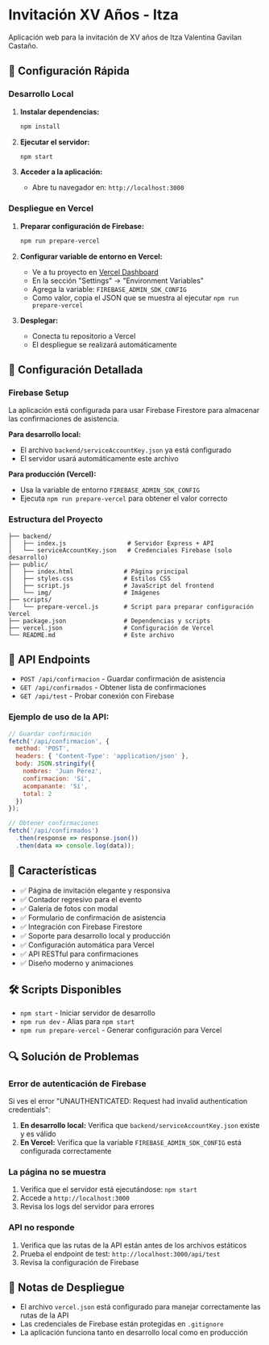 # Invitación XV Años - Itza

Aplicación web para la invitación de XV años de Itza Valentina Gavilan Castaño.

## 🚀 Configuración Rápida

### Desarrollo Local

1. **Instalar dependencias:**
   ```bash
   npm install
   ```

2. **Ejecutar el servidor:**
   ```bash
   npm start
   ```

3. **Acceder a la aplicación:**
   - Abre tu navegador en: `http://localhost:3000`

### Despliegue en Vercel

1. **Preparar configuración de Firebase:**
   ```bash
   npm run prepare-vercel
   ```

2. **Configurar variable de entorno en Vercel:**
   - Ve a tu proyecto en [Vercel Dashboard](https://vercel.com/dashboard)
   - En la sección "Settings" → "Environment Variables"
   - Agrega la variable: `FIREBASE_ADMIN_SDK_CONFIG`
   - Como valor, copia el JSON que se muestra al ejecutar `npm run prepare-vercel`

3. **Desplegar:**
   - Conecta tu repositorio a Vercel
   - El despliegue se realizará automáticamente

## 🔧 Configuración Detallada

### Firebase Setup

La aplicación está configurada para usar Firebase Firestore para almacenar las confirmaciones de asistencia.

**Para desarrollo local:**
- El archivo `backend/serviceAccountKey.json` ya está configurado
- El servidor usará automáticamente este archivo

**Para producción (Vercel):**
- Usa la variable de entorno `FIREBASE_ADMIN_SDK_CONFIG`
- Ejecuta `npm run prepare-vercel` para obtener el valor correcto

### Estructura del Proyecto

```
├── backend/
│   ├── index.js                 # Servidor Express + API
│   └── serviceAccountKey.json   # Credenciales Firebase (solo desarrollo)
├── public/
│   ├── index.html              # Página principal
│   ├── styles.css              # Estilos CSS
│   ├── script.js               # JavaScript del frontend
│   └── img/                    # Imágenes
├── scripts/
│   └── prepare-vercel.js       # Script para preparar configuración Vercel
├── package.json                # Dependencias y scripts
├── vercel.json                 # Configuración de Vercel
└── README.md                   # Este archivo
```

## 📡 API Endpoints

- `POST /api/confirmacion` - Guardar confirmación de asistencia
- `GET /api/confirmados` - Obtener lista de confirmaciones
- `GET /api/test` - Probar conexión con Firebase

### Ejemplo de uso de la API:

```javascript
// Guardar confirmación
fetch('/api/confirmacion', {
  method: 'POST',
  headers: { 'Content-Type': 'application/json' },
  body: JSON.stringify({
    nombres: 'Juan Pérez',
    confirmacion: 'Sí',
    acompanante: 'Sí',
    total: 2
  })
});

// Obtener confirmaciones
fetch('/api/confirmados')
  .then(response => response.json())
  .then(data => console.log(data));
```

## 🎨 Características

- ✅ Página de invitación elegante y responsiva
- ✅ Contador regresivo para el evento
- ✅ Galería de fotos con modal
- ✅ Formulario de confirmación de asistencia
- ✅ Integración con Firebase Firestore
- ✅ Soporte para desarrollo local y producción
- ✅ Configuración automática para Vercel
- ✅ API RESTful para confirmaciones
- ✅ Diseño moderno y animaciones

## 🛠️ Scripts Disponibles

- `npm start` - Iniciar servidor de desarrollo
- `npm run dev` - Alias para `npm start`
- `npm run prepare-vercel` - Generar configuración para Vercel

## 🔍 Solución de Problemas

### Error de autenticación de Firebase
Si ves el error "UNAUTHENTICATED: Request had invalid authentication credentials":

1. **En desarrollo local:** Verifica que `backend/serviceAccountKey.json` existe y es válido
2. **En Vercel:** Verifica que la variable `FIREBASE_ADMIN_SDK_CONFIG` está configurada correctamente

### La página no se muestra
1. Verifica que el servidor está ejecutándose: `npm start`
2. Accede a `http://localhost:3000`
3. Revisa los logs del servidor para errores

### API no responde
1. Verifica que las rutas de la API están antes de los archivos estáticos
2. Prueba el endpoint de test: `http://localhost:3000/api/test`
3. Revisa la configuración de Firebase

## 📝 Notas de Despliegue

- El archivo `vercel.json` está configurado para manejar correctamente las rutas de la API
- Las credenciales de Firebase están protegidas en `.gitignore`
- La aplicación funciona tanto en desarrollo local como en producción 
